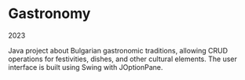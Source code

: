 # Gastronomy

2023

Java project about Bulgarian gastronomic traditions, allowing CRUD operations for festivities, dishes, and other cultural elements. 
The user interface is built using Swing with JOptionPane.
